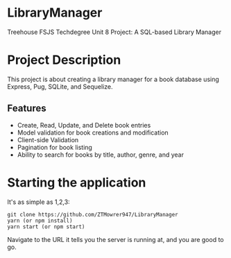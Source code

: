 # LibraryManager
Treehouse FSJS Techdegree Unit 8 Project: A SQL-based Library Manager

# Project Description
This project is about creating a library manager for a book database using Express, Pug, SQLite, and Sequelize.

## Features
- Create, Read, Update, and Delete book entries
- Model validation for book creations and modification
- Client-side Validation
- Pagination for book listing
- Ability to search for books by title, author, genre, and year

# Starting the application
It's as simple as 1,2,3:
```
git clone https://github.com/ZTMowrer947/LibraryManager
yarn (or npm install)
yarn start (or npm start)
```

Navigate to the URL it tells you the server is running at, and you are good to go.
